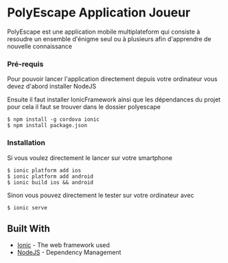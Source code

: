 # PolyEscape Application Joueur

PolyEscape est une application mobile multiplateform qui consiste à resoudre un ensemble d'énigme seul ou à plusieurs afin d'apprendre de nouvelle connaissance

### Pré-requis

Pour pouvoir lancer l'application directement depuis votre ordinateur vous devez d'abord installer NodeJS

Ensuite il faut installer IonicFramework ainsi que les dépendances du projet pour cela il faut se trouver dans le dossier polyescape

```
$ npm install -g cordova ionic
$ npm install package.json

```
### Installation

Si vous voulez directement le lancer sur votre smartphone 

```
$ ionic platform add ios
$ ionic platform add android
$ ionic build ios && android
```

Sinon vous pouvez directement le tester sur votre ordinateur avec 

```
$ ionic serve
```

## Built With

* [Ionic](https://ionicframework.com/) - The web framework used
* [NodeJS](https://nodejs.org/en/) - Dependency Management

